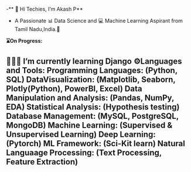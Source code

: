 -** 👋 Hi Techies, I’m Akash P**
- A Passionate 📊 Data Science and 💻 Machine Learning Aspirant from Tamil Nadu,India.📍


**⌛On Progress:**

👨🏻‍💻 I’m currently learning Django
**⚙️Languages and Tools:**
**Programming Languages:** (Python, SQL) 
**DataVisualization:** (Matplotlib, Seaborn, Plotly(Python), PowerBI, Excel)
**Data Manipulation and Analysis:** (Pandas, NumPy, EDA)
**Statistical Analysis:** (Hypothesis testing) 
**Database Management:** (MySQL, PostgreSQL, MongoDB)
**Machine Learning:** (Supervised & Unsupervised Learning)
**Deep Learning:** (Pytorch)
**ML Framework:** (Sci-Kit learn)
**Natural Languaage Processing:** (Text Processing, Feature Extraction)
-

<!---
akash25600/akash25600 is a ✨ special ✨ repository because its `README.md` (this file) appears on your GitHub profile.
You can click the Preview link to take a look at your changes.
--->
